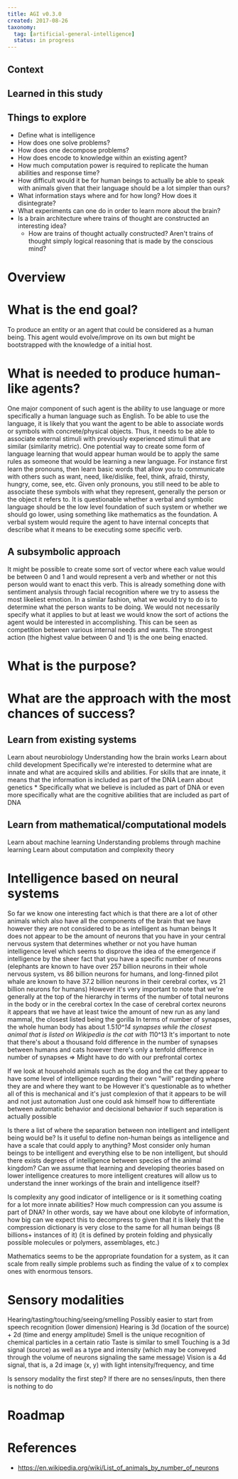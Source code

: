 ```yaml
---
title: AGI v0.3.0
created: 2017-08-26
taxonomy:
  tag: [artificial-general-intelligence]
  status: in progress
---
```


## Context

## Learned in this study

## Things to explore
* Define what is intelligence
* How does one solve problems?
* How does one decompose problems?
* How does encode to knowledge within an existing agent?
* How much computation power is required to replicate the human abilities and response time?
* How difficult would it be for human beings to actually be able to speak with animals given that their language should be a lot simpler than ours?
* What information stays where and for how long? How does it disintegrate?
* What experiments can one do in order to learn more about the brain?
* Is a brain architecture where trains of thought are constructed an interesting idea?
	* How are trains of thought actually constructed? Aren't trains of thought simply logical reasoning that is made by the conscious mind?

# Overview

# What is the end goal?
To produce an entity or an agent that could be considered as a human being.
This agent would evolve/improve on its own but might be bootstrapped with the knowledge of a initial host.

# What is needed to produce human-like agents?
One major component of such agent is the ability to use language or more specifically a human language such as English.
To be able to use the language, it is likely that you want the agent to be able to associate words or symbols with concrete/physical objects.
Thus, it needs to be able to associate external stimuli with previously experienced stimuli that are similar (similarity metric).
One potential way to create some form of language learning that would appear human would be to apply the same rules as someone that would be learning a new language. For instance first learn the pronouns, then learn basic words that allow you to communicate with others such as want, need, like/dislike, feel, think, afraid, thirsty, hungry, come, see, etc.
Given only pronouns, you still need to be able to associate these symbols with what they represent, generally the person or the object it refers to.
It is questionable whether a verbal and symbolic language should be the low level foundation of such system or whether we should go lower, using something like mathematics as the foundation.
A verbal system would require the agent to have internal concepts that describe what it means to be executing some specific verb.

## A subsymbolic approach
It might be possible to create some sort of vector where each value would be between 0 and 1 and would represent a verb and whether or not this person would want to enact this verb.
This is already something done with sentiment analysis through facial recognition where we try to assess the most likeliest emotion.
In a similar fashion, what we would try to do is to determine what the person wants to be doing. We would not necessarily specify what it applies to but at least we would know the sort of actions the agent would be interested in accomplishing.
This can be seen as competition between various internal needs and wants. The strongest action (the highest value between 0 and 1) is the one being enacted.

# What is the purpose?

# What are the approach with the most chances of success?
## Learn from existing systems
Learn about neurobiology
Understanding how the brain works
Learn about child development
	Specifically we're interested to determine what are innate and what are acquired skills and abilities. For skills that are innate, it means that the information is included as part of the DNA
Learn about genetics
	* Specifically what we believe is included as part of DNA or even more specifically what are the cognitive abilities that are included as part of DNA

## Learn from mathematical/computational models
Learn about machine learning
	Understanding problems through machine learning
Learn about computation and complexity theory

# Intelligence based on neural systems
So far we know one interesting fact which is that there are a lot of other animals which also have all the components of the brain that we have however they are not considered to be as intelligent as human beings
It does not appear to be the amount of neurons that you have in your central nervous system that determines whether or not you have human intelligence level which seems to disprove the idea of the emergence if intelligence by the sheer fact that you have a specific number of neurons (elephants are known to have over 257 billion neurons in their whole nervous system, vs 86 billion neurons for humans, and long-finned pilot whale are known to have 37.2 billion neurons in their cerebral cortex, vs 21 billion neurons for humans)
However it's very important to note that we're generally at the top of the hierarchy in terms of the number of total neurons in the body or in the cerebral cortex
In the case of cerebral cortex neurons it appears that we have at least twice the amount of new run as any land mammal, the closest listed being the gorilla
In terms of number of synapses, the whole human body has about 1.5*10^14 synapses while the closest animal that is listed on Wikipedia is the cat with 1*10^13
It's important to note that there's about a thousand fold difference in the number of synapses between humans and cats however there's only a tenfold difference in number of synapses
=> Might have to do with our prefrontal cortex

If we look at household animals such as the dog and the cat they appear to have some level of intelligence regarding their own "will" regarding where they are and where they want to be
However it's questionable as to whether all of this is mechanical and it's just complexion of that it appears to be will and not just automation
Just one could ask himself how to differentiate between automatic behavior and decisional behavior if such separation is actually possible

Is there a list of where the separation between non intelligent and intelligent being would be? Is it useful to define non-human beings as intelligence and have a scale that could apply to anything?
Most consider only human beings to be intelligent and everything else to be non intelligent, but should there exists degrees of intelligence between species of the animal kingdom?
Can we assume that learning and developing theories based on lower intelligence creatures to more intelligent creatures will allow us to understand the inner workings of the brain and intelligence itself?

Is complexity any good indicator of intelligence or is it something coating for a lot more innate abilities?
How much compression can you assume is part of DNA? In other words, say we have about one kilobyte of information, how big can we expect this to decompress to given that it is likely that the compression dictionary is very close to the same for all human beings (8 billions+ instances of it) (it is defined by protein folding and physically possible molecules or polymers, assemblages, etc.)

Mathematics seems to be the appropriate foundation for a system, as it can scale from really simple problems such as finding the value of x to complex ones with enormous tensors.

# Sensory modalities
Hearing/tasting/touching/seeing/smelling
Possibly easier to start from speech recognition (lower dimension)
Hearing is 3d (location of the source) + 2d (time and energy amplitude)
Smell is the unique recognition of chemical particles in a certain ratio
Taste is similar to smell
Touching is a 3d signal (source) as well as a type and intensity (which may be conveyed through the volume of neurons signaling the same message)
Vision is a 4d signal, that is, a 2d image (x, y) with light intensity/frequency, and time

Is sensory modality the first step?
If there are no senses/inputs, then there is nothing to do

# Roadmap

# References
* https://en.wikipedia.org/wiki/List_of_animals_by_number_of_neurons
